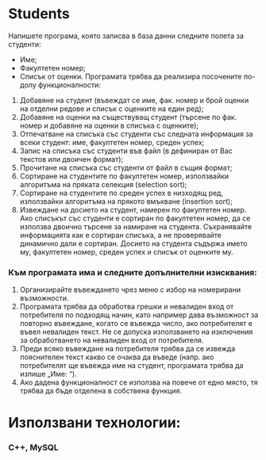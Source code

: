 # Students
Напишете програма, която записва в база данни следните полета за студенти:
-	Име;
-	Факултетен номер;
-	Списък от оценки.
Програмата трябва да реализира посочените по-долу функционалности:
1.	Добавяне на студент (въвеждат се име, фак. номер и брой оценки на отделни редове и списък с оценките на един ред);
2.	Добавяне на оценки на съществуващ студент (търсене по фак. номер и добавяне на оценки в списъка с оценките);
3.	Отпечатване на списъка със студенти със следната информация за всеки студент: име, факултетен номер, среден успех;
4.	Запис на списъка със студенти във файл (в дефиниран от Вас текстов или двоичен формат);
5.	Прочитане на списъка със студенти от файл в същия формат;
6.	Сортиране на студентите по факултетен номер, използвайки алгоритъма на пряката селекция (selection sort);
7.	Сортиране на студентите по среден успех в низходящ ред, използвайки алгоритъма на прякото вмъкване (insertion sort);
8.	Извеждане на досието на студент, намерен по факултетен номер. Ако списъкът със студенти е сортиран по факултетен номер, да се използва двоично търсене за намиране на студента. Съхранявайте информацията как е сортиран списъка, а не проверявайте динамично дали е сортиран. Досието на студента съдържа името му, факултетен номер, среден успех и списък от оценките му.
### Към програмата има и следните допълнителни изисквания:
1.	Организирайте въвеждането чрез меню с избор на номерирани възможности.
2.	Програмата трябва да обработва грешки и невалиден вход от потребителя по подходящ начин, като например дава възможност за повторно въвеждане, когато се въвежда число, ако потребителят е въвел невалиден текст. Не се допуска използването на изключения за обработването на невалиден вход от потребителя.
3.	Преди всяко въвеждане на потребителя трябва да се извежда пояснителен текст какво се очаква да въведе (напр. ако потребителят ще въвежда име на студент, програмата трябва да изпише „Име: “).
4.	Ако дадена функционалност се използва на повече от едно място, тя трябва да бъде отделена в собствена функция.



# Използвани технологии:
### C++, MySQL
